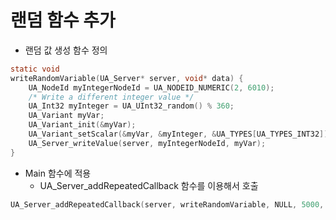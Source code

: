 # 랜덤 함수 추가

- 랜덤 값 생성 함수 정의
```c
static void
writeRandomVariable(UA_Server* server, void* data) {
    UA_NodeId myIntegerNodeId = UA_NODEID_NUMERIC(2, 6010);
    /* Write a different integer value */
    UA_Int32 myInteger = UA_UInt32_random() % 360;
    UA_Variant myVar;
    UA_Variant_init(&myVar);
    UA_Variant_setScalar(&myVar, &myInteger, &UA_TYPES[UA_TYPES_INT32]);
    UA_Server_writeValue(server, myIntegerNodeId, myVar);
}
```
- Main 함수에 적용
	- UA_Server_addRepeatedCallback 함수를 이용해서 호출

```c
UA_Server_addRepeatedCallback(server, writeRandomVariable, NULL, 5000, NULL);
```
